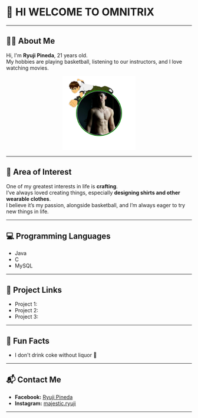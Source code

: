 # 👋 HI WELCOME TO OMNITRIX

---

## 🧑‍💻 About Me
Hi, I'm **Ryuji Pineda**, 21 years old.  
My hobbies are playing basketball, listening to our instructors, and I love watching movies.  

<div align="center">
  <img src="images/uji.png" alt="Profile Picture" width="200"/>
</div>

---

## 🎯 Area of Interest
One of my greatest interests in life is **crafting**.  
I’ve always loved creating things, especially **designing shirts and other wearable clothes**.  
I believe it’s my passion, alongside basketball, and I’m always eager to try new things in life.

---

## 💻 Programming Languages
- Java
- C
- MySQL

---

## 📂 Project Links
- Project 1:
- Project 2:
- Project 3:

---

## 🎉 Fun Facts
- I don't drink coke without liquor 🍻

---

## 📬 Contact Me
- **Facebook:** [Ryuji Pineda](https://facebook.com/)  
- **Instagram:** [majestic.ryuji](https://instagram.com/)  

---
